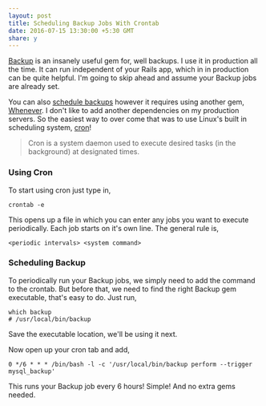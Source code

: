 ```yaml
---
layout: post
title: Scheduling Backup Jobs With Crontab
date: 2016-07-15 13:30:00 +5:30 GMT
share: y
---
```


[Backup](http://backup.github.io/backup/v4/) is an insanely useful gem for, well
backups. I use it in production all the time. It can run independent of your
Rails app, which in in production can be quite helpful. I'm going to skip ahead
and assume your Backup jobs are already set.

You can also [schedule backups](http://backup.github.io/backup/v4/scheduling-backups/)
however it requires using another gem, [Whenever](https://github.com/javan/whenever).
I don't like to add another dependencies on my production servers. So the easiest
way to over come that was to use Linux's built in scheduling system, [cron](https://help.ubuntu.com/community/CronHowto)!

> Cron is a system daemon used to execute desired tasks (in the background) at designated times.

### Using Cron
To start using cron just type in,

```
crontab -e
```

This opens up a file in which you can enter any jobs you want to execute periodically.
Each job starts on it's own line. The general rule is,

```
<periodic intervals> <system command>
```

### Scheduling Backup
To periodically run your Backup jobs, we simply need to add the command to the crontab.
But before that, we need to find the right Backup gem executable, that's easy to do.
Just run,

```
which backup
# /usr/local/bin/backup
```

Save the executable location, we'll be using it next.

Now open up your cron tab and add,

```
0 */6 * * * /bin/bash -l -c '/usr/local/bin/backup perform --trigger mysql_backup'
```

This runs your Backup job every 6 hours! Simple! And no extra gems needed.
